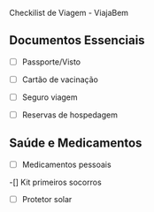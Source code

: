 Checkilist de Viagem - ViajaBem

## Documentos Essenciais

-[ ] Passporte/Visto

-[ ] Cartão de vacinação

-[ ] Seguro viagem

-[ ] Reservas de hospedagem

## Saúde e Medicamentos

-[ ] Medicamentos pessoais

-[] Kit primeiros socorros

-[ ] Protetor solar

